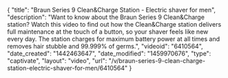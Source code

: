 {
    "title": "Braun Series 9 Clean&Charge Station - Electric shaver for men",
    "description": "Want to know about the Braun Series 9 Clean&Charge station? Watch this video to find out how the Clean&Charge station delivers full maintenance at the touch of a button, so your shaver feels like new every day. The station charges for maximum battery power at all times and removes hair stubble and 99.999% of germs.",
    "videoid": "6410564",
    "date_created": "1442463647",
    "date_modified": "1459970676",
    "type": "captivate",
    "layout": "video",
    "url": "\/v\/braun-series-9-clean-charge-station-electric-shaver-for-men\/6410564"
}